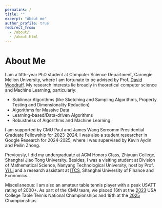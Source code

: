 ```yaml
---
permalink: /
title: ""
excerpt: "About me"
author_profile: true
redirect_from: 
  - /about/
  - /about.html
---
```


# About Me

I am a fifth-year PhD student at Computer Science Department, Carnegie Mellon University, where I am fortunate to be advised by Prof. [David Woodruff](http://www.cs.cmu.edu/~dwoodruf/). My research interests lie broadly in theoretical computer science and Machine Learning, particularly: 
* Sublinear Algorithms (like Sketching and Sampling Algorithms, Property Testing and Dimensionality Reduction) 
* Algorithms for Massive Data 
* Learning-based/Data-driven Algorithms 
* Robustness of Algorithms and Machine Learning.

I am supported by CMU Paul and James Wang Sercomm Presidential Graduate Fellowship for 2023-2024. I was also a student researcher in Google Research for 2024-2025, where I was supervised by Kevin Aydin and Peilin Zhong.

Previously, I did my undergraduate at ACM Honors Class, Zhiyuan College, Shanghai Jiao Tong University. Besides, I was a visiting student at Division of Mathematical Science, Nanyang Technological University, host by Prof. [Yi Li](https://personal.ntu.edu.sg/yili/) and a research assistant at [ITCS](http://itcs.shufe.edu.cn/english/home.aspx), Shanghai University of Finance and Economics.

Miscellaneous:  I am also an amateur table tennis player with a peak USATT rating of 2000+. As part of the CMU team, we placed 16th at the [2023](https://www.nctta.org/champs/2023/) USA College Table Tennis National Championships and 19th at the [2025](https://www.nctta.org/champs/2025/) Championships.  